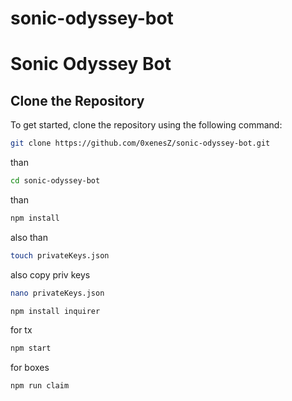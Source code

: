 # sonic-odyssey-bot

# Sonic Odyssey Bot

## Clone the Repository

To get started, clone the repository using the following command:

```bash
git clone https://github.com/0xenesZ/sonic-odyssey-bot.git

````
than

```bash
cd sonic-odyssey-bot
````

than

```bash
npm install
````

also than 
```bash
touch privateKeys.json
````
also copy priv keys
```bash
nano privateKeys.json
````
```bash
npm install inquirer
````
for tx
```bash
npm start
````

for boxes
```bash
npm run claim
````
